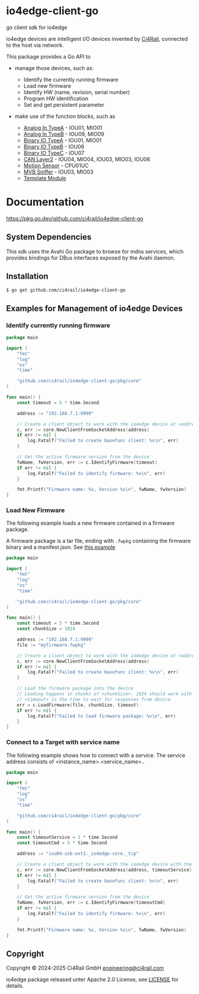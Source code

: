 # io4edge-client-go
go client sdk for io4edge

io4edge devices are intelligent I/O devices invented by [Ci4Rail](https://www.ci4rail.com), connected to the host via network.

This package provides a Go API to
* manage those devices, such as:
	* Identify the currently running firmware
	* Load new firmware
	* Identify HW (name, revision, serial number)
	* Program HW identification
	* Set and get persistent parameter

* make use of the function blocks, such as
	* [Analog In TypeA](analogintypea) - IOU01, MIO01
	* [Analog In TypeB](analogintypeb) - IOU09, MIO09
	* [Binary IO TypeA](binaryiotypea) - IOU01, MIO01
	* [Binary IO TypeB](binaryiotypeb) - IOU06
	* [Binary IO TypeC](binaryiotypec) - IOU07
	* [CAN Layer2](canl2) - IOU04, MIO04, IOU03, MIO03, IOU06
	* [Motion Sensor](motionsensor) - CPU01UC
	* [MVB Sniffer](mvbsniffer) - IOU03, MIO03
	* [Template Module](templatemodule)

# Documentation

https://pkg.go.dev/github.com/ci4rail/io4edge-client-go


## System Dependencies

This sdk uses the Avahi Go package to browse for mdns services, which provides bindings for DBus interfaces exposed by the Avahi daemon.

## Installation

```bash
$ go get github.com/ci4rail/io4edge-client-go
```

## Examples for Management of io4edge Devices

### Identify currently running firmware

```go
package main

import (
	"fmt"
	"log"
	"os"
	"time"

	"github.com/ci4rail/io4edge-client-go/pkg/core"
)

func main() {
	const timeout = 5 * time.Second

	address := "192.168.7.1:9999"

	// Create a client object to work with the io4edge device at <address>
	c, err := core.NewClientFromSocketAddress(address)
	if err != nil {
		log.Fatalf("Failed to create basefunc client: %v\n", err)
	}

	// Get the active firmware version from the device
	fwName, fwVersion, err := c.IdentifyFirmware(timeout)
	if err != nil {
		log.Fatalf("Failed to identify firmware: %v\n", err)
	}

	fmt.Printf("Firmware name: %s, Version %s\n", fwName, fwVersion)
}
```

### Load New Firmware

The following example loads a new firmware contained in a firmware package.

A firmware package is a tar file, ending with `.fwpkg` containing the firmware binary and a manifest.json. See [this example](pkg/io4edge/fwpkg/testdata/t1.fwpkg)

```go
package main

import (
	"fmt"
	"log"
	"os"
	"time"

	"github.com/ci4rail/io4edge-client-go/pkg/core"
)

func main() {
	const timeout = 5 * time.Second
	const chunkSize = 1024

	address := "192.168.7.1:9999"
	file := "myfirmware.fwpkg"

	// Create a client object to work with the io4edge device at <address>
	c, err := core.NewClientFromSocketAddress(address)
	if err != nil {
		log.Fatalf("Failed to create basefunc client: %v\n", err)
	}

	// Load the firmware package into the device
	// Loading happens in chunks of <chunkSize>. 1024 should work with each device
	// <timeout> is the time to wait for responses from device
	err = c.LoadFirmware(file, chunkSize, timeout)
	if err != nil {
		log.Fatalf("Failed to load firmware package: %v\n", err)
	}
}
```

### Connect to a Target with service name

The following example shows how to connect with a service. The service address consists of <instance_name>.<service_name>.<protocol>.

```go
package main

import (
	"fmt"
	"log"
	"os"
	"time"

	"github.com/ci4rail/io4edge-client-go/pkg/core"
)

func main() {
	const timeoutService = 1 * time.Second
	const timeoutCmd = 5 * time.Second

	address := "iou04-usb-ext1._io4edge-core._tcp"

	// Create a client object to work with the io4edge device with the service <address>
	c, err := core.NewClientFromSocketAddress(address, timeoutService)
	if err != nil {
		log.Fatalf("Failed to create basefunc client: %v\n", err)
	}

	// Get the active firmware version from the device
	fwName, fwVersion, err := c.IdentifyFirmware(timeoutCmd)
	if err != nil {
		log.Fatalf("Failed to identify firmware: %v\n", err)
	}

	fmt.Printf("Firmware name: %s, Version %s\n", fwName, fwVersion)
}
```

## Copyright

Copyright © 2024-2025 Ci4Rail GmbH <engineering@ci4rail.com>

io4edge package released unter Apache 2.0 License, see [LICENSE](LICENSE) for details.
